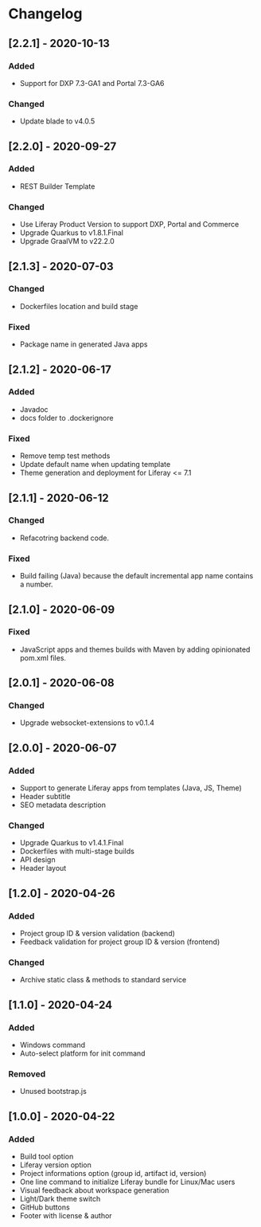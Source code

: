 # Changelog
## [2.2.1] - 2020-10-13
### Added
- Support for DXP 7.3-GA1 and Portal 7.3-GA6
### Changed
- Update blade to v4.0.5
## [2.2.0] - 2020-09-27
### Added
- REST Builder Template
### Changed
- Use Liferay Product Version to support DXP, Portal and Commerce
- Upgrade Quarkus to v1.8.1.Final
- Upgrade GraalVM to v22.2.0
## [2.1.3] - 2020-07-03
### Changed
- Dockerfiles location and build stage
### Fixed
- Package name in generated Java apps
## [2.1.2] - 2020-06-17
### Added
- Javadoc
- docs folder to .dockerignore
### Fixed
- Remove temp test methods
- Update default name when updating template
- Theme generation and deployment for Liferay <= 7.1
## [2.1.1] - 2020-06-12
### Changed
- Refacotring backend code.
### Fixed
- Build failing (Java) because the default incremental app name contains a number.
## [2.1.0] - 2020-06-09
### Fixed
- JavaScript apps and themes builds with Maven by adding opinionated pom.xml files.
## [2.0.1] - 2020-06-08
### Changed
- Upgrade websocket-extensions to v0.1.4
## [2.0.0] - 2020-06-07
### Added
- Support to generate Liferay apps from templates (Java, JS, Theme) 
- Header subtitle
- SEO metadata description
### Changed
- Upgrade Quarkus to v1.4.1.Final
- Dockerfiles with multi-stage builds
- API design
- Header layout

## [1.2.0] - 2020-04-26
### Added
- Project group ID & version validation (backend)
- Feedback validation for project group ID & version (frontend)
### Changed
- Archive static class & methods to standard service

## [1.1.0] - 2020-04-24
### Added
- Windows command
- Auto-select platform for init command
### Removed
- Unused bootstrap.js

## [1.0.0] - 2020-04-22
### Added
- Build tool option
- Liferay version option
- Project informations option (group id, artifact id, version)
- One line command to initialize Liferay bundle for Linux/Mac users
- Visual feedback about workspace generation
- Light/Dark theme switch
- GitHub buttons
- Footer with license & author
